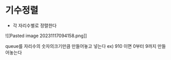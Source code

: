 # 기수정렬 

- 각 자리수별로 정렬한다

![[Pasted image 20231117094158.png]]

queue를 자리수의 숫자의크기만큼 만들어놓고 넣는다
ex) 910 이면 0부터 9까지 만들어놓는다


